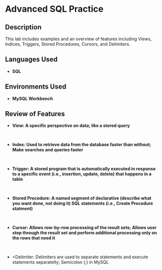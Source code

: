 <h1>Advanced SQL Practice

  
  
  <h2>Description</h2>
  This lab includes examples and an overview of features including Views, Indices, Triggers, Stored Procedures, Cursors, and Delimiters.

  <br />


  <h2>Languages Used</h2>

  - <b>SQL</b>

  <h2>Environments Used</h2>

  - <b>MySQL Workbench</b>


  <h2>Review of Features</h2>

  - <b>View: A specific perspective on data; like a stored query</b>
  <br />
  
  - <b>Index: Used to retrieve data from the database faster than without; Make searches and queries faster</b>
  <br />
  
  - <b>Trigger: A stored program that is automatically executed in response to a specific event (i.e., insertion, update, delete) that happens in a table</b>
  <br />

  - <b>Stored Procedure: A named segment of declarative (describe what you want done, not doing it) SQL statements (i.e., Create Procedure statment)</b>
  <br />

  - <b>Cursor: Allows row-by-row processing of the result sets; Allows user step through the result set and perform additional processing only on the rows that need it</b>
  <br />

- <Delimiter: Delimiters are used to separate statements and execute statements separatelty; Semicolon (;) in MySQL</b>
<br />

  

